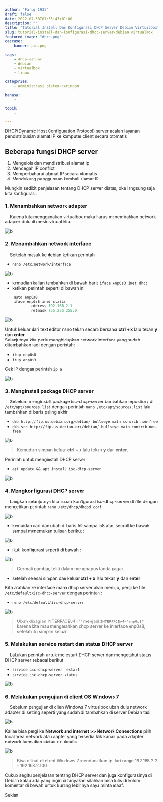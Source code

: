 ```yaml
---
author: "Faruq 1935"
draft: false
date: 2022-07-30T07:55:43+07:00
description: ""
title: "Tutorial Install Dan Konfigurasi DHCP Server Debian Virtualbox"
slug: tutorial-install-dan-konfigurasi-dhcp-server-debian-virtualbox
featured_image: "dhcp.png"
cascade:
    banner: pin.png

tags:
    - dhcp-server
    - debian
    - virtualbox
    - linux

categories:
    - administrasi sistem-jaringan

bahasa:
    -

topik:
    -

---
```


DHCP(Dynamic Host Configuration Protocol) server adalah layanan pendistribusian alamat IP ke komputer client secara otomatis
## **Beberapa fungsi DHCP server**
1. Mengelola dan mendistribusi alamat ip
2. Mencegah IP conflict
3. Memperbaharui alamat IP secara otomatis
4. Mendukung penggunaan kembali alamat IP
   
Mungkin sedikit penjelasan tentang DHCP server diatas, oke langsung saja kita konfigurasi.

### **1. Menambahkan network adapter**
&nbsp;&nbsp;&nbsp;&nbsp;Karena kita menggunakan virtualbox maka harus menembahkan network adapter dulu di mesin virtual kita.

![b](/assets/img/dhcp-server/network-interface.png "network-interface")
&nbsp;&nbsp;&nbsp;&nbsp;

### **2. Menambahkan network interface**
&nbsp;&nbsp;&nbsp;&nbsp;Settelah masuk ke debian ketikan perintah            
* `nano /etc/network/interface` 

![b](/assets/img/dhcp-server/awal-net-inter.png "awal-net-inter")
* kemudian kalian tambahkan di bawah baris `iface enp0s3 inet dhcp`
* ketikan perintah seperti di bawah ini 
```python
    auto enp0s8
    iface enp0s8 inet static
            address 192.168.2.1
            netmask 255.255.255.0
```
![b](/assets/img/dhcp-server/hasil-network-interface.png "hasil-network-interfacetting")

Untuk keluar dari text editor nano tekan secara bersama **ctrl + x** lalu tekan **y** dan **enter**               
Selanjutnya kita perlu menghidupkan network interface yang sudah ditambahkan tadi dengan perintah:
* `ifup enp0s8`
* `ifup enp0s3`

Cek IP dengan perintah `ip a` 

![b](/assets/img/dhcp-server/ip-a.png "ip-a")
&nbsp;&nbsp;&nbsp;&nbsp;

### **3. Menginstall package DHCP server**
&nbsp;&nbsp;&nbsp;&nbsp;Sebelum menginstall package isc-dhcp-server tambahkan repository di `/etc/apt/sources.list`
dengan perintah `nano /etc/apt/sources.list` lalu tambahkan di baris paling akhir
* `deb http://ftp.us.debian.org/debian/ bullseye main contrib non-free`
* `deb-src http://ftp.us.debian.org/debian/ bullseye main contrib non-free`

![b](/assets/img/dhcp-server/source-list.png "source-list")
&nbsp;&nbsp;&nbsp;&nbsp; 

> Kemudian simpan keluar **ctrl + x** lalu tekan **y** dan **enter**.

Perintah untuk menginstall DHCP server
* `apt update && apt install isc-dhcp-server`

![b](/assets/img/dhcp-server/isc-dhcp-server-i.png "isc-dhcp-server-i")
&nbsp;&nbsp;&nbsp;&nbsp; 

### **4. Mengkonfigurasi DHCP server**
&nbsp;&nbsp;&nbsp;&nbsp;Langkah selanjutnya kita rubah konfigurasi isc-dhcp-server di file dengan mengetikan perintah
`nano /etc/dhcp/dhcpd.conf`

![b](/assets/img/dhcp-server/dhcp-conf.png "dhcp-conf")
&nbsp;&nbsp;&nbsp;&nbsp;

- kemuidan cari dan ubah di baris 50 sampai 58 atau secroll ke bawah sampai menemukan tulisan berikut :
  
![b](/assets/img/dhcp-server/dhcp-conf1.png "dhcp-conf1")
&nbsp;&nbsp;&nbsp;&nbsp;

- ikuti konfigurasi seperti di bawah :

![b](/assets/img/dhcp-server/dhcp-conf2.png "dhcp-conf2")
&nbsp;&nbsp;&nbsp;&nbsp;

> Cermati gambar, teliti dalam menghapus tanda pagar.

* setelah selesai simpan dan keluar **ctrl + x** lalu tekan **y** dan **enter**

Kita arahkan ke interface mana dhcp server akan menuju, pergi ke file `/etc/default/isc-dhcp-server` dengan perintah :
* `nano /etc/default/isc-dhcp-server`

![b](/assets/img/dhcp-server/dhcp-conf3.png "dhcp-conf3")
&nbsp;&nbsp;&nbsp;&nbsp;

> Ubah dibagian INTERFACEv4="" menjadi `INTERFACEv4="enp0s8"` karena kita mau mengarahkan dhcp server ke interface enp0s8, setelah itu simpan keluar.

### **5. Melakukan service restart dan status DHCP server**
&nbsp;&nbsp;&nbsp;&nbsp;Lakukan perintah untuk merestart DHCP server dan mengetahui status DHCP server sebagai berikut :
* `service isc-dhcp-server restart`
* `service isc-dhcp-server status`

![b](/assets/img/dhcp-server/dhcp-conf4.png "dhcp-conf4")
&nbsp;&nbsp;&nbsp;&nbsp;

### **6. Melakukan pengujian di client OS Windows 7**

&nbsp;&nbsp;&nbsp;&nbsp;Sebelum pengujian di clien Windows 7 virtualbox ubah dulu network adapter di setting seperti yang sudah di tambahkan di server Debian tadi

![b](/assets/img/dhcp-server/pengujian.png "pengujian")
&nbsp;&nbsp;&nbsp;&nbsp;

Kalian bisa pergi ke **Network and internet >> Network Coneections** pilih local area network atau aapter yang tersedia klik kanan pada adapter network kemudian status >> details

![b](/assets/img/dhcp-server/pengujian2.png "pengujian2")
&nbsp;&nbsp;&nbsp;&nbsp;

> Bisa dilihat di client Windows 7 mendaoatkan ip dari range 192.168.2.2 - 192.168.2.100

Cukup segitu penjelasan tentang DHCP server dan juga konfigurasinya di Debian kalau ada yang ingin di tanyakan silahkan bisa tulis di kolom komentar di bawah untuk kurang lebihnya saya minta maaf.

Sekian
